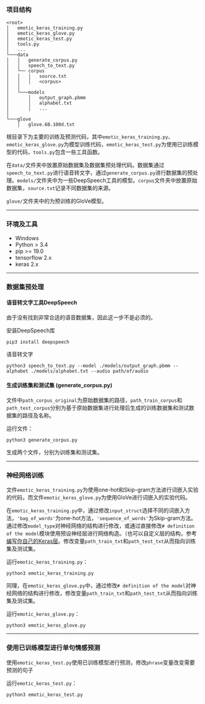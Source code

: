 ### 项目结构

```
<root>
│   emotic_keras_training.py
│   emotic_keras_glove.py
│   emotic_keras_test.py
│   tools.py
│   ...
└───data
│   │   generate_corpus.py
│   │   speech_to_text.py
│   └── corpus
│   │   │   source.txt
│   │   │   <corpus>
│   │   
│   └───models
│       │   output_graph.pbmm
│       │   alphabet.txt
│       │   ...
│   
└───glove
    │   glove.6B.100d.txt
```

根目录下为主要的训练及预测代码，其中`emotic_keras_training.py`、`emotic_keras_glove.py`为模型训练代码，`emotic_keras_test.py`为使用已训练模型的代码，`tools.py`包含一些工具函数。

在`data/`文件夹中放置原始数据集及数据集预处理代码。数据集通过`speech_to_text.py`进行语音转文字，通过`generate_corpus.py`进行数据集的预处理。`models/`文件夹中为一些DeepSpeech工具的模型。`corpus`文件夹中放置原始数据集，`source.txt`记录不同数据集的来源。

`glove/`文件夹中的为预训练的GloVe模型。

---

### 环境及工具

* Windows
* Python > 3.4
* pip >= 19.0
* tensorflow 2.x
* keras 2.x

---

### 数据集预处理

#### 语音转文字工具DeepSpeech

由于没有找到非常合适的语音数据集，因此这一步不是必须的。

安装DeepSpeech库

```
pip3 install deepspeech
```

语音转文字

```
python3 speech_to_text.py --model ./models/output_graph.pbmm --alphabet ./models/alphabet.txt --audio path/of/audio
```

#### 生成训练集和测试集 (generate_corpus.py)

文件中`path_corpus_original`为原始数据集的路径，`path_train_corpus`和`path_test_corpus`分别为基于原始数据集进行处理后生成的训练数据集和测试数据集的路径及名称。

运行文件：

```
python3 generate_corpus.py
```

生成两个文件，分别为训练集和测试集。

---

### 神经网络训练

文件`emotic_keras_training.py`为使用one-hot和Skip-gram方法进行词嵌入实验的代码，而文件`emotic_keras_glove.py`为使用GloVe进行词嵌入的实验代码。

在`emotic_keras_training.py`中，通过修改`input_struct`选择不同的词嵌入方法，`'bag_of_words'`为one-hot方法，`'sequence_of_words'`为Skip-gram方法。通过修改`model_type`对神经网络的结构进行修改，或通过直接修改`# definition of the model`模块使用预设神经层进行网络构造。（也可以自定义层的结构，参考[编写你自己的Keras层](https://keras.io/zh/layers/writing-your-own-keras-layers/)。修改变量`path_train_txt`和`path_test_txt`从而指向训练集及测试集。

运行`emotic_keras_training.py`：

```
python3 emotic_keras_training.py
```

同理，在`emotic_keras_glove.py`中，通过修改`# definition of the model`对神经网络的结构进行修改，修改变量`path_train_txt`和`path_test_txt`从而指向训练集及测试集。

运行`emotic_keras_glove.py`：

```
python3 emotic_keras_glove.py
```

---

### 使用已训练模型进行单句情感预测

使用`emotic_keras_test.py`使用已训练模型进行预测，修改`phrase`变量改变需要预测的句子

运行`emotic_keras_test.py`：

```
python3 emotic_keras_test.py
```
